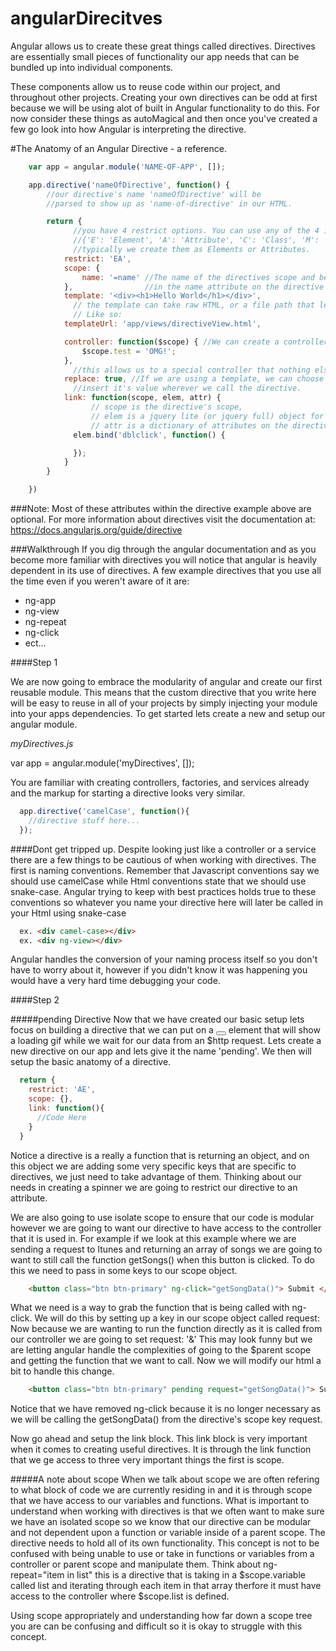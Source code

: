 angularDirecitves
=================
Angular allows us to create these great things called directives. Directives are essentially small pieces of functionality our app needs that can be bundled up into individual components. 

These components allow us to reuse code within our project, and throughout other projects. Creating your own directives can be odd at first because we will be using alot of built in Angular functionality to do this. For now consider these things as autoMagical and then once you've created a few go look into how Angular is interpreting the directive.



#The Anatomy of an Angular Directive - a reference.
````javascript
	var app = angular.module('NAME-OF-APP', []);

	app.directive('nameOfDirective', function() {
		//our directive's name 'nameOfDirective' will be 
		//parsed to show up as 'name-of-directive' in our HTML.

		return {
			  //you have 4 restrict options. You can use any of the 4 in any combonation.
			  //{'E': 'Element', 'A': 'Attribute', 'C': 'Class', 'M': 'Comment'}
			  //typically we create them as Elements or Attributes.
			restrict: 'EA',
			scope: {
				name: '=name' //The name of the directives scope and be set
			},				  //in the name attribute on the directive's element.
			template: '<div><h1>Hello World</h1></div>', 
			  // the template can take raw HTML, or a file path that leads to an HTML file.
			  // Like so:
			templateUrl: 'app/views/directiveView.html',

			controller: function($scope) { //We can create a controller in our directive!
				$scope.test = 'OMG!';
			},
			  //this allows us to a special controller that nothing else can touch. 
			replace: true, //If we are using a template, we can choose to 
			  //insert it's value wherever we call the directive.
			link: function(scope, elem, attr) {
		          // scope is the directive's scope,
		          // elem is a jquery lite (or jquery full) object for the directive root element.
		          // attr is a dictionary of attributes on the directive element.
		      elem.bind('dblclick', function() {

		      });
		    }
		}

	})
````

###Note:
Most of these attributes within the directive example above are optional. For more information about directives visit the documentation at: https://docs.angularjs.org/guide/directive


###Walkthrough
If you dig through the angular documentation and as you become more familiar with directives you will notice that angular is heavily dependent in its use of directives. A few example directives that you use all the time even if you weren't aware of it are: 

+ ng-app
+ ng-view
+ ng-repeat
+ ng-click
+ ect...

####Step 1

We are now going to embrace the modularity of angular and create our first reusable module. This means that the custom directive that you write here will be easy to reuse in all of your projects by simply injecting your module into your apps dependencies. To get started lets create a new and setup our angular module. 

<i>myDirectives.js</i>

  var app = angular.module('myDirectives', []);
  
You are familiar with creating controllers, factories, and services already and the markup for starting a directive looks very similar. 
````javascript
  app.directive('camelCase', function(){
    //directive stuff here...
  });
````

####Dont get tripped up.
Despite looking just like a controller or a service there are a few things to be cautious of when working with directives. The first is naming conventions. Remember that Javascript conventions say we should use camelCase while Html conventions state that we should use snake-case. Angular trying to keep with best practices holds true to these conventions so whatever you name your directive here will later be called in your Html using snake-case

````html
  ex. <div camel-case></div>
  ex. <div ng-view></div>
````

Angular handles the conversion of your naming process itself so you don't have to worry about it, however if you didn't know it was happening you would have a very hard time debugging your code.  

####Step 2

#####pending Directive
Now that we have created our basic setup lets focus on building a directive that we can put on a <button></button> element that will show a loading gif while we wait for our data from an $http request. Lets create a new directive on our app and lets give it the name 'pending'. We then will setup the basic anatomy of a directive.

````javascript
  return {
    restrict: 'AE',
    scope: {},
    link: function(){
      //Code Here
    }
  }
````

Notice a directive is a really a function that is returning an object, and on this object we are adding some very specific keys that are specific to directives, we just need to take advantage of them. Thinking about our needs in creating a spinner we are going to restrict our directive to an attribute.

We are also going to use isolate scope to ensure that our code is modular however we are going to want our directive to have access to the controller that it is used in. For example if we look at this example where we are sending a request to Itunes and returning an array of songs we are going to want to still call the function getSongs() when this button is clicked. To do this we need to pass in some keys to our scope object.

````html
	<button class="btn btn-primary" ng-click="getSongData()"> Submit </button>
````

What we need is a way to grab the function that is being called with ng-click. We will do this by setting up a key in our scope object called request: Now because we are wanting to run the function directly as it is called from our controller we are going to set request: '&' This may look funny but we are letting angular handle the complexities of going to the $parent scope and getting the function that we want to call. Now we will modify our html a bit to handle this change.

````html
	<button class="btn btn-primary" pending request="getSongData()"> Submit </button>
````

Notice that we have removed ng-click because it is no longer necessary as we will be calling the getSongData() from the directive's scope key request. 

Now go ahead and setup the link block. This link block is very important when it comes to creating useful directives. It is through the link function that we ge access to three very important things the first is scope. 

#####A note about scope
When we talk about scope we are often refering to what block of code we are currently residing in and it is through scope that we have access to our variables and functions. What is important to understand when working with directives is that we often want to make sure we have an isolated scope so we know that our directive can be modular and not dependent upon a function or variable inside of a parent scope. The directive needs to hold all of its own functionality. This concept is not to be confused with being unable to use or take in functions or variables from a controller or parent scope and manipulate them. Think about ng-repeat="item in list" this is a directive that is taking in a $scope.variable called list and iterating through each item in that array therfore it must have access to the controller where $scope.list is defined. 

Using scope appropriately and understanding how far down a scope tree you are can be confusing and difficult so it is okay to struggle with this concept. 
